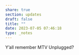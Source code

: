 ```yaml
---
share: true
section: updates
draft: false
title: ""
date: 2023-07-05 07:46:18
type: _notes
---
```


Y’all remember MTV Unplugged?
